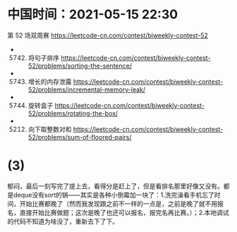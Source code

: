 
# 中国时间：2021-05-15 22:30

第 52 场双周赛 https://leetcode-cn.com/contest/biweekly-contest-52
- 5742. 将句子排序 https://leetcode-cn.com/contest/biweekly-contest-52/problems/sorting-the-sentence/
- 5743. 增长的内存泄露 https://leetcode-cn.com/contest/biweekly-contest-52/problems/incremental-memory-leak/
- 5744. 旋转盒子 https://leetcode-cn.com/contest/biweekly-contest-52/problems/rotating-the-box/
- 5212. 向下取整数对和 https://leetcode-cn.com/contest/biweekly-contest-52/problems/sum-of-floored-pairs/

# (3)

郁闷，最后一刻写完了提上去，看得分是赶上了，但是看排名那里好像又没有。都是deque没有sort的锅——其实是各种小倒霉加一块了：1.洗完澡看手机忘了时间，开始比赛都晚了（然而我发现跟之前不一样的一点是，之前是晚了就不用报名，直接开始比赛做题；这次是晚了也还可以报名，报完名再比赛。）；2.本地调试的代码不知道为啥没了，重新去下了下。
